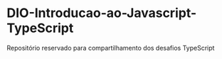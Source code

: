 # DIO-Introducao-ao-Javascript-TypeScript
Repositório reservado para compartilhamento dos desafios TypeScript
